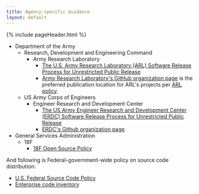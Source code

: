 ```yaml
---
title: Agency-specific Guidance
layout: default
---
```


{% include pageHeader.html %}
* Department of the Army
  * Research, Development and Engineering Command
    * Army Research Laboratory
      * [The U.S. Army Research Laboratory (ARL) Software Release Process for Unrestricted Public Release](https://github.com/USArmyResearchLab/ARL-Open-Source-Guidance-and-Instructions)
      * [Army Research Laboratory's GitHub organization page](https://github.com/USArmyResearchLab)
        is the preferred publication location for ARL's projects per
        [ARL policy](https://github.com/USArmyResearchLab/ARL-Open-Source-Guidance-and-Instructions).
  * US Army Corps of Engineers
    * Engineer Research and Development Center
      * [The US Army Engineer Research and Development Center (ERDC) Software Release Process for Unrestricted Public Release](https://github.com/erdc-cm/ERDC-OpenSource-Guidance-and-Instructions)
      * [ERDC's Github organization page](https://github.com/erdc-cm)
* General Services Administration
  * 18F
    * [18F Open Source Policy](https://github.com/18F/open-source-policy)

And following is Federal-government-wide policy on source code distribution:

* [U.S. Federal Source Code Policy](https://code.gov/#/policy-guide/docs/overview/introduction])
* [Enterprise code inventory](https://code.gov/#/policy-guide/docs/compliance/inventory-code)
